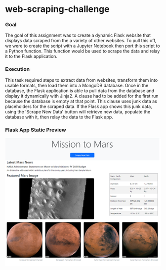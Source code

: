 # web-scraping-challenge

### Goal
The goal of this assignment was to create a dynamic Flask website that displays data scraped from the a variety of other websites. To pull this off, we were to create the script with a Jupyter Notebook then port this script to a Python function. This function would be used to scrape the data and relay it to the Flask application.

### Execution
This task required steps to extract data from websites, transform them into usable formats, then load them into a MongoDB database. Once in the database, the Flask application is able to pull data from the database and display it dynamically with Jinja2. A clause had to be added for the first run because the database is empty at that point. This clause uses junk data as placeholders for the scraped data. If the Flask app shows this junk data, using the 'Scrape New Data' button will retrieve new data, populate the database with it, then relay the data to the Flask app.

### Flask App Static Preview
![This is a alt text.](mission_to_mars_website_view.PNG)
